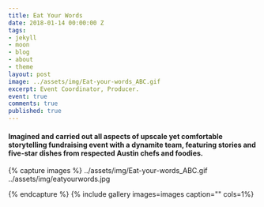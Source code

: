 ```yaml
---
title: Eat Your Words
date: 2018-01-14 00:00:00 Z
tags:
- jekyll
- moon
- blog
- about
- theme
layout: post
image: ../assets/img/Eat-your-words_ABC.gif
excerpt: Event Coordinator, Producer. 
event: true
comments: true
published: true
---
```


#### Imagined and carried out all aspects of upscale yet comfortable storytelling fundraising event with a dynamite team, featuring stories and five-star dishes from respected Austin chefs and foodies. 
 
{% capture images %}
	../assets/img/Eat-your-words_ABC.gif
  ../assets/img/eatyourwords.jpg

{% endcapture %}
{% include gallery images=images caption="" cols=1%}
